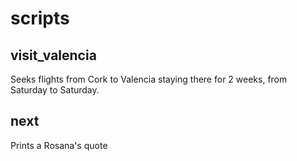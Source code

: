 # scripts
## visit_valencia
Seeks flights from Cork to Valencia staying there for 2 weeks, from Saturday to Saturday.

## next
Prints a Rosana's quote